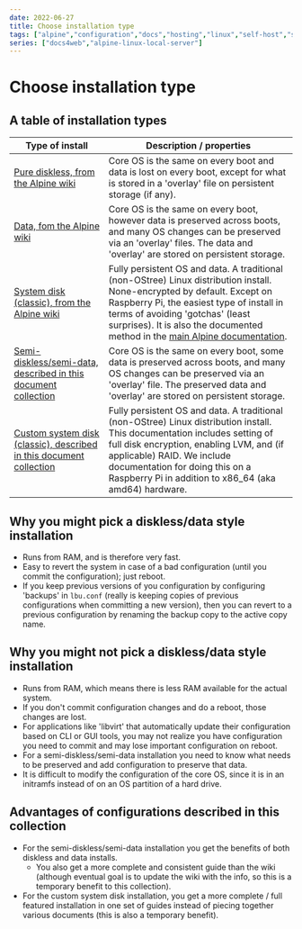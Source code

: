 ```yaml
---
date: 2022-06-27
title: Choose installation type
tags: ["alpine","configuration","docs","hosting","linux","self-host","storage","sysadmin-devops","raspberry-pi","sbc"]
series: ["docs4web","alpine-linux-local-server"]
---
```


# Choose installation type

## A table of installation types

| Type of install                                                                                                | Description / properties                                                                                                                                                                                                                                                                                                   |
| -------------------------------------------------------------------------------------------------------------- | -------------------------------------------------------------------------------------------------------------------------------------------------------------------------------------------------------------------------------------------------------------------------------------------------------------------------- |
| [Pure diskless, from the Alpine wiki](https://wiki.alpinelinux.org/wiki/Installation#Diskless_Mode)            | Core OS is the same on every boot and data is lost on every boot, except for what is stored in a 'overlay' file on persistent storage (if any).                                                                                                                                                                            |
| [Data, fom the Alpine wiki](https://wiki.alpinelinux.org/wiki/Installation#Data_Disk_Mode)                     | Core OS is the same on every boot, however data is preserved across boots, and many OS changes can be preserved via an 'overlay' files. The data and 'overlay' are stored on persistent storage.                                                                                                                           |
| [System disk (classic), from the Alpine wiki](https://wiki.alpinelinux.org/wiki/Installation#System_Disk_Mode) | Fully persistent OS and data. A traditional (non-OStree) Linux distribution install.  None-encrypted by default. Except on Raspberry Pi, the easiest type of install in terms of avoiding 'gotchas' (least surprises). It is also the documented method in the [main Alpine documentation](https://docs.alpinelinux.org/). |
| [Semi-diskless/semi-data, described in this document collection](cretate-semi-data-install/_index.md)          | Core OS is the same on every boot, some data is preserved across boots, and many OS changes can be preserved via an 'overlay' file. The preserved data and 'overlay' are stored on persistent storage.                                                                                                                     |
| [Custom system disk (classic), described in this document collection](create-sys-aka-class-install/_index.md)  | Fully persistent OS and data. A traditional (non-OStree) Linux distribution install. This documentation includes setting of full disk encryption, enabling LVM, and (if applicable) RAID. We include documentation for doing this on a Raspberry Pi in addition to x86_64 (aka amd64) hardware.                            |

## Why you might pick a diskless/data style installation

* Runs from RAM, and is therefore very fast.
* Easy to revert the system in case of a bad configuration (until you commit the configuration); just reboot.
* If you keep previous versions of you configuration by configuring 'backups' in `lbu.conf` (really is keeping copies of previous configurations when committing a new version), then you can revert to a previous configuration by renaming the backup copy to the active copy name.

## Why you might not pick a diskless/data style installation

* Runs from RAM, which means there is less RAM available for the actual system.
* If you don't commit configuration changes and do a reboot, those changes are lost.
* For applications like 'libvirt' that automatically update their configuration based on CLI or GUI tools, you may not realize you have configuration you need to commit and may lose important configuration on reboot.
* For a semi-diskless/semi-data installation you need to know what needs to be preserved and add configuration to preserve that data.
* It is difficult to modify the configuration of the core OS, since it is in an initramfs instead of on an OS partition of a hard drive.

## Advantages of configurations described in this collection

* For the semi-diskless/semi-data installation you get the benefits of both diskless and data installs.
   * You also get a more complete and consistent guide than the wiki (although eventual goal is to update the wiki with the info, so this is a temporary benefit to this collection).
* For the custom system disk installation, you get a more complete / full featured installation in one set of guides instead of piecing together various documents (this is also a temporary benefit).
